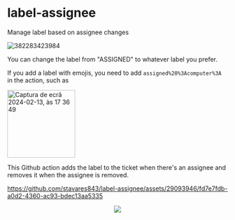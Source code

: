 # label-assignee
Manage label based on assignee changes


![382283423984](https://github.com/stavares843/label-assignee/assets/29093946/7befc83b-9fcf-43e6-a5ab-c5a70e5d24ae)

You can change the label from "ASSIGNED" to whatever label you prefer.

If you add a label with emojis, you need to add `assigned%20%3Acomputer%3A` in the action, such as

<img width="155" alt="Captura de ecrã 2024-02-13, às 17 36 49" src="https://github.com/stavares843/label-assignee/assets/29093946/1ce3bebf-384d-48cb-95f0-388352003a41">


This Github action adds the label to the ticket when there's an assignee and removes it when the assignee is removed.


https://github.com/stavares843/label-assignee/assets/29093946/fd7e7fdb-a0d2-4360-ac93-bdec13aa5335

<p align="center">
   <a href="/LICENSE"><img src="https://img.shields.io/badge/license-MIT-green.svg?style=flat" /></a>
</p>
